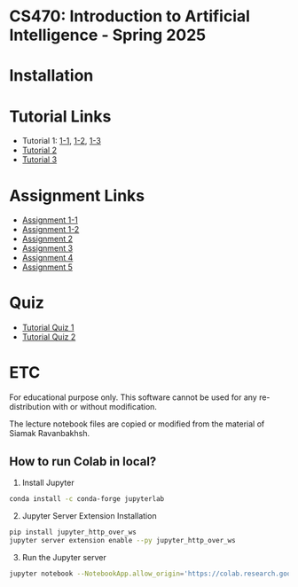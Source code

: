 # CS470: Introduction to Artificial Intelligence - Spring 2025

# Installation

# Tutorial Links
- Tutorial 1: [1-1](https://githubtocolab.com/pidipidi/CS470_IAI_2025_Spring/blob/main/tutorial_1/MLP_tutorial_1_1.ipynb/), [1-2](https://githubtocolab.com/pidipidi/CS470_IAI_2025_Spring/blob/main/tutorial_1/MLP_tutorial_1_2.ipynb/), [1-3](https://githubtocolab.com/pidipidi/CS470_IAI_2025_Spring/blob/main/tutorial_1/MLP_tutorial_1_3.ipynb/)
- [Tutorial 2](https://githubtocolab.com/pidipidi/CS470_IAI_2025_Spring/blob/main/tutorial_2/RL_tutorial.ipynb/)
- [Tutorial 3](https://github.com/pidipidi/CS470_IAI_2025_Spring/blob/main/tutorial_3/README.md)

# Assignment Links
- [Assignment 1-1](https://githubtocolab.com/pidipidi/CS470_IAI_2025_Spring/blob/main/assignment_1/problem_1.ipynb)
- [Assignment 1-2](https://githubtocolab.com/pidipidi/CS470_IAI_2025_Spring/blob/main/assignment_1/problem_2.ipynb)
- [Assignment 2](https://githubtocolab.com/pidipidi/CS470_IAI_2025_Spring/blob/main/assignment_2/CS470_Assignment2_problem.ipynb/)
- [Assignment 3](https://githubtocolab.com/pidipidi/CS470_IAI_2025_Spring/blob/main/assignment_3/CS470_Assignment3_problem.ipynb/)
- [Assignment 4](https://githubtocolab.com/pidipidi/CS470_IAI_2025_Spring/blob/main/assignment_4/CS470_Assignment4_problem.ipynb/)
- [Assignment 5](https://github.com/pidipidi/CS470_IAI_2025_Spring/blob/main/assignment_5/src/py_astar_planner/src/py_astar_planner/astar.py)


# Quiz
- [Tutorial Quiz 1](https://githubtocolab.com/pidipidi/CS470_IAI_2025_Spring/blob/main/tutorial_1/MLP_tutorial_quiz_quest.ipynb/)
- [Tutorial Quiz 2](https://githubtocolab.com/pidipidi/CS470_IAI_2025_Spring/blob/main/tutorial_2/tutorial2_quiz.ipynb/)

# ETC
For educational purpose only. This software cannot be used for any re-distribution with or without modification.

The lecture notebook files are copied or modified from the material of Siamak Ravanbakhsh. 


## How to run Colab in local?

1. Install Jupyter
~~~~bash
conda install -c conda-forge jupyterlab
~~~~

2. Jupyter Server Extension Installation
~~~~bash
pip install jupyter_http_over_ws
jupyter server extension enable --py jupyter_http_over_ws
~~~~

3. Run the Jupyter server
~~~~bash
jupyter notebook --NotebookApp.allow_origin='https://colab.research.google.com' --port=8888 --NotebookApp.port_retries=0
~~~~